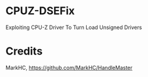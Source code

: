 # CPUZ-DSEFix
Exploiting CPU-Z Driver To Turn Load Unsigned Drivers

# Credits
MarkHC, https://github.com/MarkHC/HandleMaster
